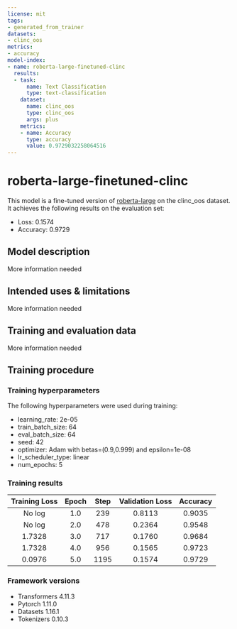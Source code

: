 ```yaml
---
license: mit
tags:
- generated_from_trainer
datasets:
- clinc_oos
metrics:
- accuracy
model-index:
- name: roberta-large-finetuned-clinc
  results:
  - task:
      name: Text Classification
      type: text-classification
    dataset:
      name: clinc_oos
      type: clinc_oos
      args: plus
    metrics:
    - name: Accuracy
      type: accuracy
      value: 0.9729032258064516
---
```


<!-- This model card has been generated automatically according to the information the Trainer had access to. You
should probably proofread and complete it, then remove this comment. -->

# roberta-large-finetuned-clinc

This model is a fine-tuned version of [roberta-large](https://huggingface.co/roberta-large) on the clinc_oos dataset.
It achieves the following results on the evaluation set:
- Loss: 0.1574
- Accuracy: 0.9729

## Model description

More information needed

## Intended uses & limitations

More information needed

## Training and evaluation data

More information needed

## Training procedure

### Training hyperparameters

The following hyperparameters were used during training:
- learning_rate: 2e-05
- train_batch_size: 64
- eval_batch_size: 64
- seed: 42
- optimizer: Adam with betas=(0.9,0.999) and epsilon=1e-08
- lr_scheduler_type: linear
- num_epochs: 5

### Training results

| Training Loss | Epoch | Step | Validation Loss | Accuracy |
|:-------------:|:-----:|:----:|:---------------:|:--------:|
| No log        | 1.0   | 239  | 0.8113          | 0.9035   |
| No log        | 2.0   | 478  | 0.2364          | 0.9548   |
| 1.7328        | 3.0   | 717  | 0.1760          | 0.9684   |
| 1.7328        | 4.0   | 956  | 0.1565          | 0.9723   |
| 0.0976        | 5.0   | 1195 | 0.1574          | 0.9729   |


### Framework versions

- Transformers 4.11.3
- Pytorch 1.11.0
- Datasets 1.16.1
- Tokenizers 0.10.3
